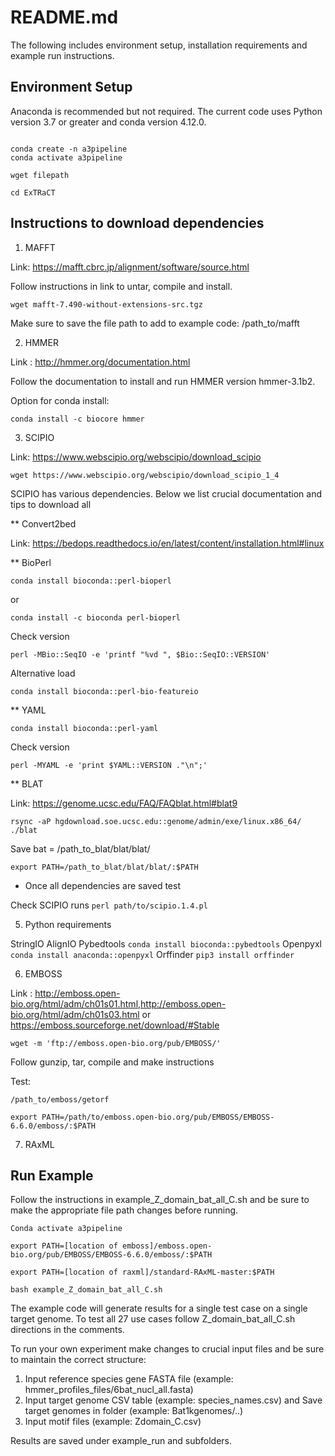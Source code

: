 # README.md

The following includes environment setup, installation requirements and example run instructions.

## Environment Setup

Anaconda is recommended but not required. The current code uses Python version 3.7 or greater and conda version 4.12.0.

```#!/bin/sh

conda create -n a3pipeline
conda activate a3pipeline

wget filepath

cd ExTRaCT

```

## Instructions to download dependencies

1. MAFFT

Link: https://mafft.cbrc.jp/alignment/software/source.html

Follow instructions in link to untar, compile and install.

`wget mafft-7.490-without-extensions-src.tgz`

Make sure to save the file path to add to example code: /path_to/mafft

2. HMMER

Link : http://hmmer.org/documentation.html

Follow the documentation to install and run HMMER version hmmer-3.1b2. 

Option for conda install:

`conda install -c biocore hmmer`

3. SCIPIO

Link: https://www.webscipio.org/webscipio/download_scipio

`wget https://www.webscipio.org/webscipio/download_scipio_1_4`

SCIPIO has various dependencies. Below we list crucial documentation and tips to download all

** Convert2bed

Link: https://bedops.readthedocs.io/en/latest/content/installation.html#linux

** BioPerl 

`conda install bioconda::perl-bioperl`

or

`conda install -c bioconda perl-bioperl`

Check version

`perl -MBio::SeqIO -e 'printf "%vd ", $Bio::SeqIO::VERSION'`

Alternative load

`conda install bioconda::perl-bio-featureio`

** YAML

`conda install bioconda::perl-yaml`

Check version

`perl -MYAML -e 'print $YAML::VERSION ."\n";'`

** BLAT

Link: https://genome.ucsc.edu/FAQ/FAQblat.html#blat9 

`rsync -aP hgdownload.soe.ucsc.edu::genome/admin/exe/linux.x86_64/ ./blat`

Save bat = /path_to_blat/blat/blat/

`export PATH=/path_to_blat/blat/blat/:$PATH`

* Once all dependencies are saved test

Check SCIPIO runs
`perl path/to/scipio.1.4.pl`


5. Python requirements

StringIO
AlignIO
Pybedtools
`conda install bioconda::pybedtools`
Openpyxl
`conda install anaconda::openpyxl`
Orffinder
`pip3 install orffinder`

6. EMBOSS

Link : http://emboss.open-bio.org/html/adm/ch01s01.html,http://emboss.open-bio.org/html/adm/ch01s03.html or https://emboss.sourceforge.net/download/#Stable

`wget -m 'ftp://emboss.open-bio.org/pub/EMBOSS/'`

Follow gunzip, tar, compile and make instructions

Test:

`/path_to/emboss/getorf`

`export PATH=/path/to/emboss.open-bio.org/pub/EMBOSS/EMBOSS-6.6.0/emboss/:$PATH`

7. RAxML



## Run Example

Follow the instructions in example_Z_domain_bat_all_C.sh and be sure to make the appropriate file path changes before running.

```#!/bin/sh
Conda activate a3pipeline

export PATH=[location of emboss]/emboss.open-bio.org/pub/EMBOSS/EMBOSS-6.6.0/emboss/:$PATH

export PATH=[location of raxml]/standard-RAxML-master:$PATH

bash example_Z_domain_bat_all_C.sh

```

The example code will generate results for a single test case on a single target genome. To test all 27 use cases follow Z_domain_bat_all_C.sh directions in the comments.

To run your own experiment make changes to crucial input files and be sure to maintain the correct structure:
1. Input reference species gene FASTA file (example: hmmer_profiles_files/6bat_nucl_all.fasta)
2. Input target genome CSV table (example: species_names.csv) and Save target genomes in folder (example: Bat1kgenomes/..)
3. Input motif files (example: Zdomain_C.csv)

Results are saved under example_run and subfolders.

